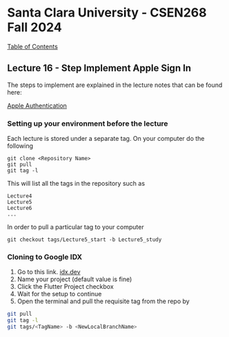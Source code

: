 # Santa Clara University - CSEN268 Fall 2024

[Table of Contents](/toc.md)


## Lecture 16 - Step Implement Apple Sign In
The steps to implement are explained in the lecture notes that can be found here:

[Apple Authentication](https://docs.google.com/presentation/d/1u0sv3tB5BHsVdFCI4gmVp_0eLWKwY7QU5_Rfms5qxak/edit?usp=sharing)


### Setting up your environment before the lecture

Each lecture is stored under a separate tag. On your computer do the following

    git clone <Repository Name>
    git pull
    git tag -l

This will list all the tags in the repository such as

    Lecture4
    Lecture5
    Lecture6
    ...

In order to pull a particular tag to your computer

    git checkout tags/Lecture5_start -b Lecture5_study

### Cloning to Google IDX

1. Go to this link. [idx.dev](https://idx.google.com/import?url=https://github.com/mehmetartun/CSEN268-F24)
2. Name your project (default value is fine)
3. Click the Flutter Project checkbox
4. Wait for the setup to continue
5. Open the terminal and pull the requisite tag from the repo by
```zsh
git pull
git tag -l
git tags/<TagName> -b <NewLocalBranchName>
```



